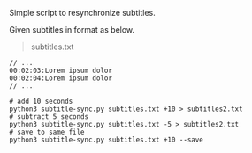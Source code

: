 Simple script to resynchronize subtitles.

Given subtitles in format as below.

> subtitles.txt
```text 
// ...
00:02:03:Lorem ipsum dolor
00:02:04:Lorem ipsum dolor
// ... 
```

```shell script
# add 10 seconds
python3 subtitle-sync.py subtitles.txt +10 > subtitles2.txt
# subtract 5 seconds
python3 subtitle-sync.py subtitles.txt -5 > subtitles2.txt
# save to same file
python3 subtitle-sync.py subtitles.txt +10 --save 
```

